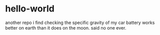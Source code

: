 # hello-world
another repo
i find checking the specific gravity of my car battery works better on earth than it does on the moon.
said no one ever.
